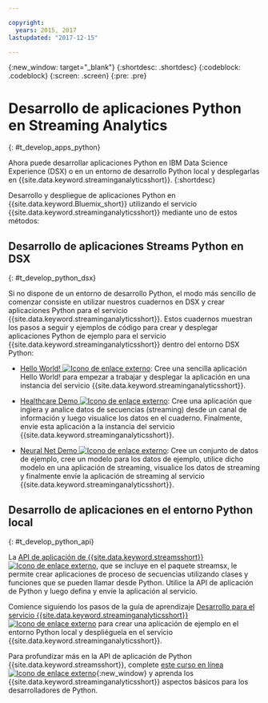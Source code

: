 ```yaml
---

copyright:
  years: 2015, 2017
lastupdated: "2017-12-15"

---
```


<!-- Attribute definitions -->
{:new_window: target="_blank"}
{:shortdesc: .shortdesc}
{:codeblock: .codeblock}
{:screen: .screen}
{:pre: .pre}

# Desarrollo de aplicaciones Python en Streaming Analytics
{: #t_develop_apps_python}

Ahora puede desarrollar aplicaciones Python en IBM Data Science Experience (DSX) o en un entorno de desarrollo Python local y desplegarlas en {{site.data.keyword.streaminganalyticsshort}}.
{:shortdesc}

Desarrollo y despliegue de aplicaciones Python en {{site.data.keyword.Bluemix_short}} utilizando el servicio {{site.data.keyword.streaminganalyticsshort}} mediante uno de estos métodos:


## Desarrollo de aplicaciones Streams Python en DSX
{: #t_develop_python_dsx}

Si no dispone de un entorno de desarrollo Python, el modo más sencillo de comenzar consiste en utilizar nuestros cuadernos en DSX y crear aplicaciones Python para el servicio {{site.data.keyword.streaminganalyticsshort}}. Estos cuadernos muestran los pasos a seguir y ejemplos de código para crear y desplegar aplicaciones Python de ejemplo para el servicio {{site.data.keyword.streaminganalyticsshort}} dentro del entorno DSX Python:

* [Hello World! ![Icono de enlace externo](../../icons/launch-glyph.svg "Icono de enlace externo")](https://apsportal.ibm.com/exchange/public/entry/view/9fc33ce7301f10e21a9f92039ca9c6e8): Cree una sencilla aplicación Hello World! para empezar a trabajar y desplegar la aplicación en una instancia del servicio {{site.data.keyword.streaminganalyticsshort}}.

* [Healthcare Demo ![Icono de enlace externo](../../icons/launch-glyph.svg "Icono de enlace externo")](https://apsportal.ibm.com/exchange/public/entry/view/9fc33ce7301f10e21a9f92039cad29a6): Cree una aplicación que ingiera y analice datos de secuencias (streaming) desde un canal de información y luego visualice los datos en el cuaderno. Finalmente, envíe esta aplicación a la instancia del servicio {{site.data.keyword.streaminganalyticsshort}}.

* [Neural Net Demo ![Icono de enlace externo](../../icons/launch-glyph.svg "Icono de enlace externo")](https://apsportal.ibm.com/exchange/public/entry/view/9fc33ce7301f10e21a9f92039ca60bb7): Cree un conjunto de datos de ejemplo, cree un modelo para los datos de ejemplo, utilice dicho modelo en una aplicación de streaming, visualice los datos de streaming y finalmente envíe la aplicación de streaming al servicio {{site.data.keyword.streaminganalyticsshort}}.

## Desarrollo de aplicaciones en el entorno Python local
 {: #t_develop_python_api}

 La [API de aplicación de {{site.data.keyword.streamsshort}} ![Icono de enlace externo](../../icons/launch-glyph.svg "Icono de enlace externo")](http://ibmstreams.github.io/streamsx.documentation/docs/python/python-appapi-devguide/#50-api-features), que se incluye en el paquete streamsx, le permite crear aplicaciones de proceso de secuencias utilizando clases y funciones que se pueden llamar desde Python. Utilice la API de aplicación de Python y luego defina y envíe la aplicación al servicio.

Comience siguiendo los pasos de la guía de aprendizaje [Desarrollo para el servicio {{site.data.keyword.streaminganalyticsshort}} ![Icono de enlace externo](../../icons/launch-glyph.svg "Icono de enlace externo")](http://ibmstreams.github.io/streamsx.documentation/docs/python/1.6/python-appapi-devguide-2a/index.html) para crear una aplicación de ejemplo en el entorno Python local y despliéguela en el servicio {{site.data.keyword.streaminganalyticsshort}}.

Para profundizar más en la API de aplicación de Python {{site.data.keyword.streamsshort}}, complete [este curso en línea ![Icono de enlace externo](../../icons/launch-glyph.svg "Icono de enlace externo")](https://developer.ibm.com/courses/all/streaming-analytics-basics-python-developers/){:new_window} y aprenda los {{site.data.keyword.streaminganalyticsshort}} aspectos básicos para los desarrolladores de Python.
